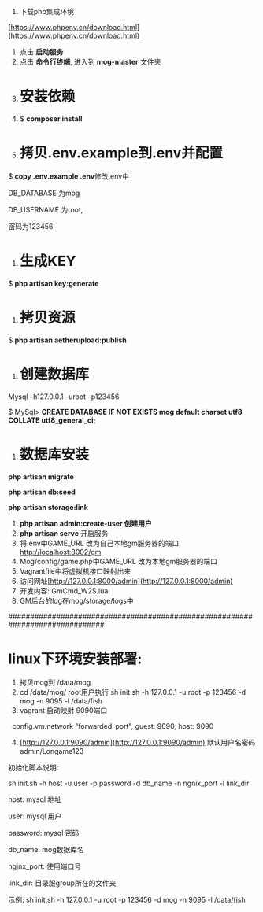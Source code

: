 1. 下载php集成环境

[https://www.phpenv.cn/download.html](https://www.phpenv.cn/download.html)

1. 点击 **启动服务**
2. 点击 **命令行终端**, 进入到 **mog-master** 文件夹
3. # 安装依赖
4. $ **composer install**
5. # 拷贝.env.example到.env并配置

$ **copy .env.example .env**修改.env中 

DB_DATABASE 为mog 

DB_USERNAME 为root, 

密码为123456

1. # 生成KEY

$ **php artisan key:generate**

1. # 拷贝资源

$ **php artisan aetherupload:publish**

1. # 创建数据库

Mysql –h127.0.0.1 –uroot –p123456

$ MySql> **CREATE DATABASE IF NOT EXISTS mog default charset utf8 COLLATE utf8_general_ci;**

1. # 数据库安装

**php artisan migrate**

**php artisan db:seed**

**php artisan storage:link**

1. **php artisan admin:create-user 创建用户**
2. **php artisan serve** 开启服务
3. 将.env中GAME_URL 改为自己本地gm服务器的端口[http://localhost:8002/gm](http://localhost:8002/gm)
4. Mog/config/game.php中GAME_URL 改为本地gm服务器的端口
5. Vagrantfile中将虚拟机接口映射出来
6. 访问网址[http://127.0.0.1:8000/admin](http://127.0.0.1:8000/admin)
7. 开发内容: GmCmd_W2S.lua
8. GM后台的log在mog/storage/logs中



##############################################################################

# linux下环境安装部署:
1. 拷贝mog到 /data/mog
2. cd /data/mog/ root用户执行 sh init.sh -h 127.0.0.1 -u root -p 123456 -d mog -n 9095 -l /data/fish
3. vagrant 启动映射 9090端口 

  config.vm.network "forwarded_port", guest: 9090, host: 9090

4. [http://127.0.0.1:9090/admin](http://127.0.0.1:9090/admin) 默认用户名密码 admin/Longame123



初始化脚本说明:

sh init.sh -h host -u user -p password -d db_name -n ngnix_port -l link_dir

host:		mysql 地址

user:		mysql 用户

password:	mysql 密码

db_name:	mog数据库名

nginx_port:	使用端口号

link_dir:		目录服group所在的文件夹

示例: sh init.sh -h 127.0.0.1 -u root -p 123456 -d mog -n 9095 -l /data/fish





